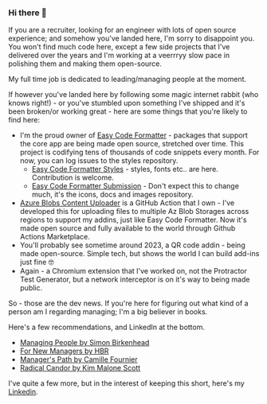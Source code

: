 ### Hi there 👋

If you are a recruiter, looking for an engineer with lots of open source experience; and somehow you've landed here, I'm sorry to disappoint you. You won't find much code here, except a few side projects that I've delivered over the years and I'm working at a veerrryy slow pace in polishing them and making them open-source. 

My full time job is dedicated to leading/managing people at the moment.

If however you've landed here by following some magic internet rabbit (who knows right!) - or you've stumbled upon something I've shipped and it's been broken/or working great - here are some things that you're likely to find here:

* I'm the proud owner of [Easy Code Formatter](https://appsource.microsoft.com/en-us/product/office/WA104382008?tab=overview) - packages that support the core app are being made open source, stretched over time. This project is codifying tens of thousands of code snippets every month. For now, you can log issues to the styles repository.
  * [Easy Code Formatter Styles](https://github.com/armhil/easy-code-formatter-styles) - styles, fonts etc.. are here. Contribution is welcome.
  * [Easy Code Formatter Submission](https://github.com/armhil/easy-code-formatter-submission) - Don't expect this to change much, it's the icons, docs and images repository.
* [Azure Blobs Content Uploader](https://github.com/marketplace/actions/static-content-uploader-for-azure-blobs) is a GitHub Action that I own - I've developed this for uploading files to multiple Az Blob Storages across regions to support my addins, just like Easy Code Formatter. Now it's made open source and fully available to the world through Github Actions Marketplace.
* You'll probably see sometime around 2023, a QR code addin - being made open-source. Simple tech, but shows the world I can build add-ins just fine 🤓
* Again - a Chromium extension that I've worked on, not the Protractor Test Generator, but a network interceptor is on it's way to being made public. 

So - those are the dev news. If you're here for figuring out what kind of a person am I regarding managing; I'm a big believer in books.

Here's a few recommendations, and LinkedIn at the bottom.

* [Managing People by Simon Birkenhead](https://www.goodreads.com/book/show/56587416-managing-people)
* [For New Managers by HBR](https://www.goodreads.com/book/show/31945262-hbr-s-10-must-reads-for-new-managers)
* [Manager's Path by Camille Fournier](https://www.goodreads.com/book/show/33369254-the-manager-s-path)
* [Radical Candor by Kim Malone Scott](https://www.goodreads.com/book/show/29939161-radical-candor?ac=1&from_search=true&qid=f62LKxA9DG&rank=1)

I've quite a few more, but in the interest of keeping this short, here's my [Linkedin](https://www.linkedin.com/in/armhil/).

<!--
**armhil/armhil** is a ✨ _special_ ✨ repository because its `README.md` (this file) appears on your GitHub profile.

Here are some ideas to get you started:

- 🔭 I’m currently working on ...
- 🌱 I’m currently learning ...
- 👯 I’m looking to collaborate on ...
- 🤔 I’m looking for help with ...
- 💬 Ask me about ...
- 📫 How to reach me: ...
- 😄 Pronouns: ...
- ⚡ Fun fact: ...
-->
